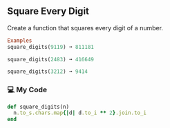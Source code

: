 ## Square Every Digit

Create a function that squares every digit of a number.
```ruby
Examples
square_digits(9119) ➞ 811181

square_digits(2483) ➞ 416649

square_digits(3212) ➞ 9414
```
### :computer: My Code
```ruby
def square_digits(n)
  n.to_s.chars.map{|d| d.to_i ** 2}.join.to_i
end
```
